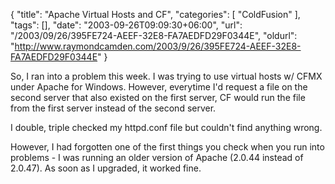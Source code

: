 {
	"title": "Apache Virtual Hosts and CF",
	"categories": [
		"ColdFusion"
	],
	"tags": [],
	"date": "2003-09-26T09:09:30+06:00",
	"url": "/2003/09/26/395FE724-AEEF-32E8-FA7AEDFD29F0344E",
	"oldurl": "http://www.raymondcamden.com/2003/9/26/395FE724-AEEF-32E8-FA7AEDFD29F0344E"
}

So, I ran into a problem this week. I was trying to use virtual hosts w/ CFMX under Apache for Windows. However, everytime I'd request a file on the second server that also existed on the first server, CF would run the file from the first server instead of the second server.

I double, triple checked my httpd.conf file but couldn't find anything wrong.

However, I had forgotten one of the first things you check when you run into problems - I was running an older version of Apache (2.0.44 instead of 2.0.47). As soon as I upgraded, it worked fine.